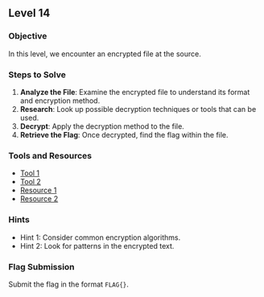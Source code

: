## Level 14


### Objective

In this level, we encounter an encrypted file at the source.

### Steps to Solve

1. **Analyze the File**: Examine the encrypted file to understand its format and encryption method.
2. **Research**: Look up possible decryption techniques or tools that can be used.
3. **Decrypt**: Apply the decryption method to the file.
4. **Retrieve the Flag**: Once decrypted, find the flag within the file.

### Tools and Resources

- [Tool 1](#)
- [Tool 2](#)
- [Resource 1](#)
- [Resource 2](#)

### Hints

- Hint 1: Consider common encryption algorithms.
- Hint 2: Look for patterns in the encrypted text.

### Flag Submission

Submit the flag in the format `FLAG{}`.